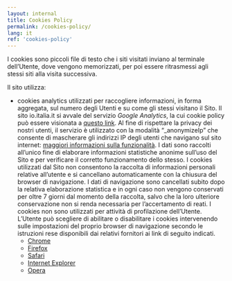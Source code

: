 ```yaml
---
layout: internal
title: Cookies Policy
permalink: /cookies-policy/
lang: it
ref: 'cookies-policy'
---
```


I cookies sono piccoli file di testo che i siti visitati inviano al terminale dell’Utente, dove vengono memorizzati, per poi essere ritrasmessi agli stessi siti alla visita successiva. 

Il sito utilizza:
- cookies analytics utilizzati per raccogliere informazioni, in forma aggregata, sul numero degli Utenti e su come gli stessi visitano il Sito. Il sito io.italia.it si avvale del servizio _Google Analytics_, la cui cookie policy può essere visionata a [questo link](https://developers.google.com/analytics/devguides/collection/analyticsjs/cookie-usage). Al fine di rispettare la privacy dei nostri utenti, il servizio è utilizzato con la modalità “_anonymizeIp” che consente di mascherare gli indirizzi IP degli utenti che navigano sul sito internet: [maggiori informazioni sulla funzionalità](https://support.google.com/analytics/answer/2763052?hl=it). I dati sono raccolti all’unico fine di elaborare informazioni statistiche anonime sull’uso del Sito e per verificare il corretto funzionamento dello stesso. I cookies utilizzati dal Sito non consentono la raccolta di informazioni personali relative all’utente e si cancellano automaticamente con la chiusura del browser di navigazione. I dati di navigazione sono cancellati subito dopo la relativa elaborazione statistica e in ogni caso non vengono conservati per oltre 7 giorni dal momento della raccolta, salvo che la loro ulteriore conservazione non si renda necessaria per l’accertamento di reati. I cookies non sono utilizzati per attività di profilazione dell’Utente. L’Utente può scegliere di abilitare o disabilitare i cookies intervenendo sulle impostazioni del proprio browser di navigazione secondo le istruzioni rese disponibili dai relativi fornitori ai link di seguito indicati.
	- [Chrome](https://support.google.com/chrome/answer/95647?co=GENIE.Platform%3DDesktop&hl=it)
	- [Firefox](https://support.mozilla.org/it/kb/Attivare%20e%20disattivare%20i%20cookie)
	- [Safari](https://support.apple.com/kb/ph19214?locale=it_IT)
	- [Internet Explorer](https://support.microsoft.com/it-it/help/17442/windows-internet-explorer-delete-manage-cookies)
	- [Opera](http://help.opera.com/Windows/10.00/it/cookies.html)
